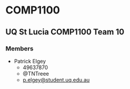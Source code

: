 # COMP1100
## UQ St Lucia COMP1100 Team 10
### Members
- Patrick Elgey
    - 49637870
    - @TNTreee
    - p.elgey@student.uq.edu.au
